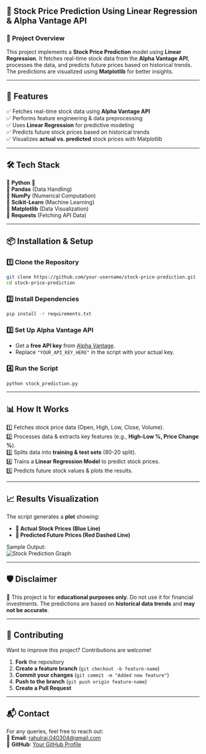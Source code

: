 ## 📌 **Stock Price Prediction Using Linear Regression & Alpha Vantage API**

### 📖 **Project Overview**  
This project implements a **Stock Price Prediction** model using **Linear Regression**. It fetches real-time stock data from the **Alpha Vantage API**, processes the data, and predicts future prices based on historical trends. The predictions are visualized using **Matplotlib** for better insights.

---

## 🚀 **Features**
✅ Fetches real-time stock data using **Alpha Vantage API**  
✅ Performs feature engineering & data preprocessing  
✅ Uses **Linear Regression** for predictive modeling  
✅ Predicts future stock prices based on historical trends  
✅ Visualizes **actual vs. predicted** stock prices with Matplotlib  

---

## 🛠️ **Tech Stack**
🔹 **Python** 🐍  
🔹 **Pandas** (Data Handling)  
🔹 **NumPy** (Numerical Computation)  
🔹 **Scikit-Learn** (Machine Learning)  
🔹 **Matplotlib** (Data Visualization)  
🔹 **Requests** (Fetching API Data)  

---

## 📦 **Installation & Setup**
### 1️⃣ **Clone the Repository**
```bash
git clone https://github.com/your-username/stock-price-prediction.git
cd stock-price-prediction
```

### 2️⃣ **Install Dependencies**
```bash
pip install -r requirements.txt
```

### 3️⃣ **Set Up Alpha Vantage API**
- Get a **free API key** from [Alpha Vantage](https://www.alphavantage.co/support/#api-key).
- Replace `"YOUR_API_KEY_HERE"` in the script with your actual key.

### 4️⃣ **Run the Script**
```bash
python stock_prediction.py
```

---

## 📊 **How It Works**
1️⃣ Fetches stock price data (Open, High, Low, Close, Volume).  
2️⃣ Processes data & extracts key features (e.g., **High-Low %, Price Change %**).  
3️⃣ Splits data into **training & test sets** (80-20 split).  
4️⃣ Trains a **Linear Regression Model** to predict stock prices.  
5️⃣ Predicts future stock values & plots the results.  

---

## 📈 **Results Visualization**
The script generates a **plot** showing:
- **🔵 Actual Stock Prices (Blue Line)**
- **🔴 Predicted Future Prices (Red Dashed Line)**  

Sample Output:  
![Stock Prediction Graph](https://via.placeholder.com/800x400?text=Stock+Price+Prediction+Graph)  

---

## 🛡️ **Disclaimer**
📢 This project is for **educational purposes only**. Do not use it for financial investments. The predictions are based on **historical data trends** and **may not be accurate**.  

---

## 🤝 **Contributing**
Want to improve this project? Contributions are welcome!  
1. **Fork** the repository  
2. **Create a feature branch** (`git checkout -b feature-name`)  
3. **Commit your changes** (`git commit -m "Added new feature"`)  
4. **Push to the branch** (`git push origin feature-name`)  
5. **Create a Pull Request**  

---

## 📬 **Contact**
For any queries, feel free to reach out:  
📧 **Email**: rahulraj.040304@gmail.com  
🐙 **GitHub**: [Your GitHub Profile](https://github.com/rahul04032004)  
